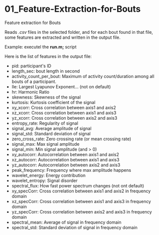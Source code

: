 # 01_Feature-Extraction-for-Bouts
Feature extraction for Bouts

Reads _.csv_ files in the selected folder, and for each bout found in that file, some features are extracted and written in the output file.

Example: executel the 
**run.m;** script

Here is the list of features in the output file:
- pid: participant's ID
- length_sec: bout length in second
- activity_count_per_bout: Maximum of activity count/duration among all bouts of a participant.
- lle: Largest Lyapunov Exponent... (not on default)
- hr: Harmonic Ratio
- skewness: Skewness of the signal
- kurtosis: Kurtosis coefficient of the signal
- xy_xcorr: Cross correlation between axis1 and axis2
- xz_xcorr: Cross correlation between axis1 and axis3
- yz_xcorr: Cross correlation between axis2 and axis3
- entropy_rate: Regularity of signal
- signal_avg: Average amplitude of signal
- signal_std: Standard deviation of signal
- zero_cross_rate: Zero crossing rate (or mean crossing rate)
- signal_max: Max signal amplitude
- signal_min: Min signal amplitude (and > 0)
- xy_autocorr: Autocorrelation between axis1 and axis2
- xz_autocorr: Autocorrelation between axis1 and axis3
- yz_autocorr: Autocorrelation between axis2 and axis3
- peak_frequency: Frequency where max amplitude happens
- wavelet_energy: Energy contribution
- wavelet_entropy: Signal disorder
- spectral_flux: How fast power spectrum changes (not ont default)
- xy_specCorr: Cross correlation between axis1 and axis2 in frequency
domain
- xz_specCorr: Cross correlation between axis1 and axis3 in frequency
domain
- yz_specCorr: Cross correlation between axis2 and axis3 in frequency
domain
- spectral_mean: Average of signal in frequency domain
- spectral_std: Standard deviation of signal in frequency domain
